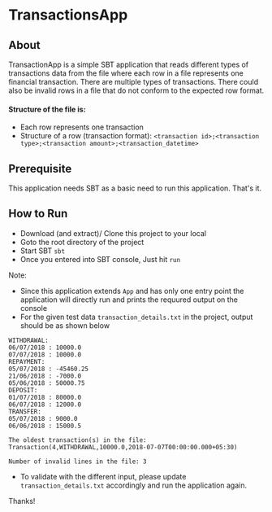 # TransactionsApp

## About
TransactionApp is a simple SBT application that reads different types of transactions data from the file where each row in a file represents one financial transaction. There are multiple types of transactions. There could also be invalid rows in a file that do not conform to the expected row format. 

#### Structure of the file is:
- Each row represents one transaction
- Structure of a row (transaction format): ```<transaction id>;<transaction type>;<transaction amount>;<transaction_datetime>```

## Prerequisite

This application needs SBT as a basic need to run this application. That's it.

## How to Run

 - Download (and extract)/ Clone this project to your local
 - Goto the root directory of the project
 - Start SBT
     ```sbt```
 - Once you entered into SBT console, Just hit `run`
 
 Note: 
 - Since this application extends `App` and has only one entry point the application will directly run and prints the requured output on the console
 - For the given test data `transaction_details.txt` in the project, output should be as shown below
 ```
 WITHDRAWAL:
 06/07/2018 : 10000.0
07/07/2018 : 10000.0
REPAYMENT:
 05/07/2018 : -45460.25
21/06/2018 : -7000.0
05/06/2018 : 50000.75
DEPOSIT:
 01/07/2018 : 80000.0
06/07/2018 : 12000.0
TRANSFER:
 05/07/2018 : 9000.0
06/06/2018 : 15000.5

The oldest transaction(s) in the file: 
Transaction(4,WITHDRAWAL,10000.0,2018-07-07T00:00:00.000+05:30)
 
Number of invalid lines in the file: 3
```

 - To validate with the different input, please update `transaction_details.txt` accordingly and run the application again.


Thanks!
